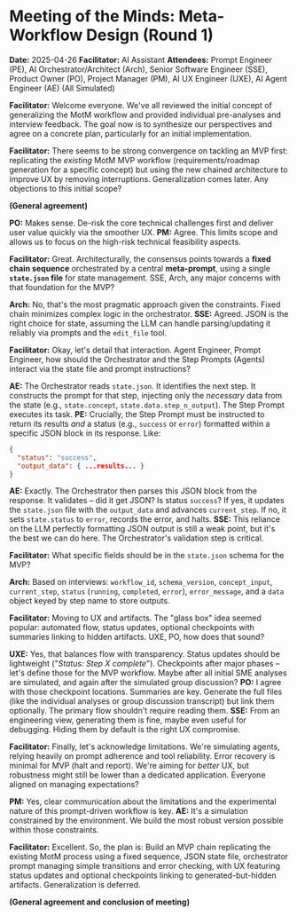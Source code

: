 # Meeting of the Minds: Meta-Workflow Design (Round 1)

**Date:** 2025-04-26
**Facilitator:** AI Assistant
**Attendees:** Prompt Engineer (PE), AI Orchestrator/Architect (Arch), Senior Software Engineer (SSE), Product Owner (PO), Project Manager (PM), AI UX Engineer (UXE), AI Agent Engineer (AE) (All Simulated)

**Facilitator:** Welcome everyone. We've all reviewed the initial concept of generalizing the MotM workflow and provided individual pre-analyses and interview feedback. The goal now is to synthesize our perspectives and agree on a concrete plan, particularly for an initial implementation.

**Facilitator:** There seems to be strong convergence on tackling an MVP first: replicating the *existing* MotM MVP workflow (requirements/roadmap generation for a specific concept) but using the new chained architecture to improve UX by removing interruptions. Generalization comes later. Any objections to this initial scope?

**(General agreement)**

**PO:** Makes sense. De-risk the core technical challenges first and deliver user value quickly via the smoother UX.
**PM:** Agree. This limits scope and allows us to focus on the high-risk technical feasibility aspects.

**Facilitator:** Great. Architecturally, the consensus points towards a **fixed chain sequence** orchestrated by a central **meta-prompt**, using a single **`state.json` file** for state management. SSE, Arch, any major concerns with that foundation for the MVP?

**Arch:** No, that's the most pragmatic approach given the constraints. Fixed chain minimizes complex logic in the orchestrator.
**SSE:** Agreed. JSON is the right choice for state, assuming the LLM can handle parsing/updating it reliably via prompts and the `edit_file` tool.

**Facilitator:** Okay, let's detail that interaction. Agent Engineer, Prompt Engineer, how should the Orchestrator and the Step Prompts (Agents) interact via the state file and prompt instructions?

**AE:** The Orchestrator reads `state.json`. It identifies the next step. It constructs the prompt for that step, injecting only the *necessary* data from the state (e.g., `state.concept`, `state.data.step_n_output`). The Step Prompt executes its task.
**PE:** Crucially, the Step Prompt must be instructed to return its results *and* a status (e.g., `success` or `error`) formatted within a specific JSON block in its response. Like:
```json
{
  "status": "success",
  "output_data": { ...results... }
}
```
**AE:** Exactly. The Orchestrator then parses this JSON block from the response. It validates – did it get JSON? Is status `success`? If yes, it updates the `state.json` file with the `output_data` and advances `current_step`. If no, it sets `state.status` to `error`, records the error, and halts.
**SSE:** This reliance on the LLM perfectly formatting JSON output is still a weak point, but it's the best we can do here. The Orchestrator's validation step is critical.

**Facilitator:** What specific fields should be in the `state.json` schema for the MVP?

**Arch:** Based on interviews: `workflow_id`, `schema_version`, `concept_input`, `current_step`, `status` (`running`, `completed`, `error`), `error_message`, and a `data` object keyed by step name to store outputs.

**Facilitator:** Moving to UX and artifacts. The "glass box" idea seemed popular: automated flow, status updates, optional checkpoints with summaries linking to hidden artifacts. UXE, PO, how does that sound?

**UXE:** Yes, that balances flow with transparency. Status updates should be lightweight ("*Status: Step X complete*"). Checkpoints after major phases – let's define those for the MVP workflow. Maybe after all initial SME analyses are simulated, and again after the simulated group discussion?
**PO:** I agree with those checkpoint locations. Summaries are key. Generate the full files (like the individual analyses or group discussion transcript) but link them optionally. The primary flow shouldn't require reading them.
**SSE:** From an engineering view, generating them is fine, maybe even useful for debugging. Hiding them by default is the right UX compromise.

**Facilitator:** Finally, let's acknowledge limitations. We're simulating agents, relying heavily on prompt adherence and tool reliability. Error recovery is minimal for MVP (halt and report). We're aiming for *better* UX, but robustness might still be lower than a dedicated application. Everyone aligned on managing expectations?

**PM:** Yes, clear communication about the limitations and the experimental nature of this prompt-driven workflow is key.
**AE:** It's a simulation constrained by the environment. We build the most robust version possible within those constraints.

**Facilitator:** Excellent. So, the plan is: Build an MVP chain replicating the existing MotM process using a fixed sequence, JSON state file, orchestrator prompt managing simple transitions and error checking, with UX featuring status updates and optional checkpoints linking to generated-but-hidden artifacts. Generalization is deferred.

**(General agreement and conclusion of meeting)** 